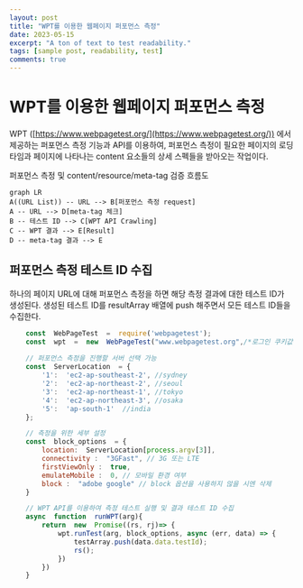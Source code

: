 ```yaml
---
layout: post
title: "WPT를 이용한 웹페이지 퍼포먼스 측정"
date: 2023-05-15
excerpt: "A ton of text to test readability."
tags: [sample post, readability, test]
comments: true
---
```


# WPT를 이용한 웹페이지 퍼포먼스 측정
WPT ([https://www.webpagetest.org/](https://www.webpagetest.org/)) 에서 제공하는 퍼포먼스 측정 기능과 API를 이용하여, 
퍼포먼스 측정이 필요한 페이지의 로딩타임과 페이지에 나타나는 content 요소들의 상세 스펙들을 받아오는 작업이다.

퍼포먼스 측정 및 content/resource/meta-tag 검증 흐름도
``` mermaid
graph LR
A((URL List)) -- URL --> B[퍼포먼스 측정 request]
A -- URL --> D[meta-tag 체크]
B -- 테스트 ID --> C[WPT API Crawling]
C -- WPT 결과 --> E[Result]
D -- meta-tag 결과 --> E
```

## 퍼포먼스 측정 테스트 ID 수집

하나의 페이지 URL에 대해 퍼포먼스 측정을 하면 해당 측정 결과에 대한 테스트 ID가 생성된다.
생성된 테스트 ID를 resultArray 배열에 push 해주면서 모든 테스트 ID들을 수집한다.

```javascript
	const  WebPageTest  =  require('webpagetest');
	const  wpt  =  new  WebPageTest("www.webpagetest.org",/*로그인 쿠키값*/);
	
	// 퍼포먼스 측정을 진행할 서버 선택 가능
	const  ServerLocation  = {
		'1':  'ec2-ap-southeast-2', //sydney
		'2':  'ec2-ap-northeast-2', //seoul
		'3':  'ec2-ap-northeast-1', //tokyo
		'4':  'ec2-ap-northeast-3', //osaka
		'5':  'ap-south-1'  //india
	};

	// 측정을 위한 세부 설정
	const  block_options  = {
		location:  ServerLocation[process.argv[3]],
		connectivity :  "3GFast", // 3G 또는 LTE
		firstViewOnly :  true,
		emulateMobile :  0, // 모바일 환경 여부
		block :  "adobe google" // block 옵션을 사용하지 않을 시엔 삭제
	}

	// WPT API를 이용하여 측정 테스트 실행 및 결과 테스트 ID 수집
	async  function  runWPT(arg){
		return  new  Promise((rs, rj)=> {
			wpt.runTest(arg, block_options, async (err, data) => {
				testArray.push(data.data.testId);
				rs();
			})
		})
	}
```